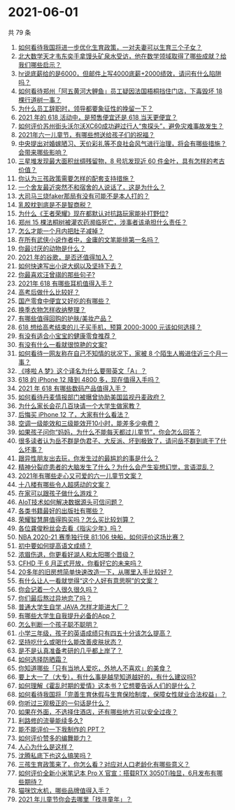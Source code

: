 # 2021-06-01

共 79 条

<!-- BEGIN -->
<!-- 最后更新时间 Tue Jun 01 2021 08:59:17 GMT+0800 (China Standard Time) -->

1. [如何看待我国将进一步优化生育政策，一对夫妻可以生育三个子女？](https://www.zhihu.com/question/462390587)
2. [北大数学天才韦东奕手拿馒头矿泉水受访，他在数学领域取得了哪些成就？给我们哪些启示？](https://www.zhihu.com/question/462169322)
3. [hr说底薪给的是6000，但邮件上写4000底薪+2000绩效，请问有什么陷阱吗？](https://www.zhihu.com/question/279752230)
4. [如何看待郑州「阿五黄河大鲤鱼」员工疑因法国梧桐挡住门店，下毒毁坏 18
   棵行道树一事？](https://www.zhihu.com/question/461978699)
5. [为什么员工辞职时，领导都要象征性的挽留一下？](https://www.zhihu.com/question/459351020)
6. [2021 年的 618 活动中，是预售便宜还是 618
   当天更便宜？](https://www.zhihu.com/question/461194384)
7. [如何评价苏州街头沃尔沃XC60成功避过行人“鬼探头”，避免灾难事故发生？](https://www.zhihu.com/question/461921854)
8. [2021年六一儿童节，有哪些想送给孩子们的祝福？](https://www.zhihu.com/question/460101703)
9. [中央提出对婚嫁陋习、天价彩礼等不良社会风气进行治理，将会有哪些措施？会带来哪些影响？](https://www.zhihu.com/question/462399146)
10. [三星堆发现最大面积丝绸残留物，8 号坑发现近 60
    件金叶，具有怎样的考古价值？](https://www.zhihu.com/question/462198382)
11. [你认为三孩政策需要怎样的配套支持措施？](https://www.zhihu.com/question/462397663)
12. [一个舍友最近突然不和宿舍的人说话了，这是为什么？](https://www.zhihu.com/question/39650172)
13. [大司马三烧faker那局有没有可能不是本人打的？](https://www.zhihu.com/question/459219863)
14. [乳胶枕到底是不是智商税？](https://www.zhihu.com/question/419436850)
15. [为什么《王者荣耀》现在都默认对抗路玩家能补打野位?](https://www.zhihu.com/question/462063708)
16. [郑州 15 棵法桐树被灌农药濒临死亡，涉事者该承担什么责任？](https://www.zhihu.com/question/462006651)
17. [怎么才能一个月内把肚子减掉？](https://www.zhihu.com/question/317186157)
18. [在所有武侠小说作者中，金庸的文笔能排第一名吗？](https://www.zhihu.com/question/456865389)
19. [你最讨厌的动物是什么？](https://www.zhihu.com/question/267832435)
20. [2021 年的谷歌，是否还值得加入？](https://www.zhihu.com/question/458195341)
21. [如何快速写出小说大纲以及坚持下去？](https://www.zhihu.com/question/449775669)
22. [你最喜欢汪曾祺的那些句子?](https://www.zhihu.com/question/388687632)
23. [2021年 618 有哪些耳机值得入手？](https://www.zhihu.com/question/457255311)
24. [高考后做什么比较好？](https://www.zhihu.com/question/461598440)
25. [国产零食中便宜又好吃的有哪些？](https://www.zhihu.com/question/54935877)
26. [换季衣物怎样收纳整理？](https://www.zhihu.com/question/404931224)
27. [有哪些值得回购的护肤/美妆产品？](https://www.zhihu.com/question/62292007)
28. [618 想给高考结束的儿子买手机，预算 2000-3000
    元该如何选择？](https://www.zhihu.com/question/460341652)
29. [有没有适合小宝宝的健康零食推荐？](https://www.zhihu.com/question/39035955)
30. [有没有什么一看就很惊艳的文案?](https://www.zhihu.com/question/455197041)
31. [如何看待一网友称在自己不知情的状况下，家被 8
    个陌生人搬进住近三个月一事？](https://www.zhihu.com/question/461252891)
32. [《哆啦 A 梦》这个译名为什么要带英文「A」？](https://www.zhihu.com/question/30836738)
33. [618 的 iPhone 12 降到 4800
    多，现在值得入手吗？](https://www.zhihu.com/question/462118314)
34. [2021 年 618 有哪些数码产品值得入手？](https://www.zhihu.com/question/458701072)
35. [如何看待丹麦情报部门被曝曾协助美国监视丹麦政府？](https://www.zhihu.com/question/462342888)
36. [为什么家长会花几百块请一个大学生做家教？](https://www.zhihu.com/question/290772385)
37. [后悔买 iPhone 12 了，大家有什么看法？](https://www.zhihu.com/question/445160711)
38. [空调一级能效和三级能效开10小时，能差多少电费？](https://www.zhihu.com/question/329341284)
39. [如果孩子问你“妈妈，为什么不能每天都过儿童节”，你会怎么回答？](https://www.zhihu.com/question/461277051)
40. [很多读者认为岳不群是伪君子、大反派、坏到极致了，请问岳不群到底干了什么坏事？](https://www.zhihu.com/question/328943013)
41. [跟异性朋友出去玩，你发生过的最尴尬的事是什么？](https://www.zhihu.com/question/281832872)
42. [精神分裂症患者的大脑发生了什么？为什么会产生妄想幻觉，言语混乱？](https://www.zhihu.com/question/60875758)
43. [2021年有哪些走心又可爱的六一儿童节文案？](https://www.zhihu.com/question/461411396)
44. [十八楼有哪些令人超感动的文案？](https://www.zhihu.com/question/455124761)
45. [在家可以跟孩子做什么游戏？](https://www.zhihu.com/question/391201046)
46. [AIoT技术如何解决数据源头可信问题？](https://www.zhihu.com/question/458050308)
47. [各类书籍最好的出版社有哪些？](https://www.zhihu.com/question/48604500)
48. [荣耀智慧屏值得购买吗？怎么买比较划算？](https://www.zhihu.com/question/462348216)
49. [各位龚俊粉丝会去看《指尖少年》吗？](https://www.zhihu.com/question/456052901)
50. [NBA 2020-21 赛季独行侠 81:106
    快船，如何评价这场比赛？](https://www.zhihu.com/question/462330301)
51. [初中要如何提高语文成绩？](https://www.zhihu.com/question/418605306)
52. [浓眉伤退，你更看好湖人和太阳哪个晋级？](https://www.zhihu.com/question/462327535)
53. [CFHD 于 6 月正式开放，你看好它的未来吗？](https://www.zhihu.com/question/459837419)
54. [20多年的旧房想简单快速改造一下，从哪里入手比较好？](https://www.zhihu.com/question/460487422)
55. [有什么让人一看就觉得“这个人好有意思啊”的文案？](https://www.zhihu.com/question/376417418)
56. [你会记着一个人很久很久吗？](https://www.zhihu.com/question/461880348)
57. [你们最后熬过异地恋了吗？](https://www.zhihu.com/question/364054443)
58. [普通大学生自学 JAVA 怎样才能进大厂？](https://www.zhihu.com/question/387717615)
59. [有哪些大学生自我提升必备的App？](https://www.zhihu.com/question/320804037)
60. [怎么判断一个孩子聪不聪明？](https://www.zhihu.com/question/460441961)
61. [小学三年级，孩子的英语成绩只有四五十分该怎么提高？](https://www.zhihu.com/question/460448304)
62. [坚持吃什么或喝什么能改善皮肤状态？](https://www.zhihu.com/question/284643508)
63. [是不是认真准备考研的几乎都上岸了？](https://www.zhihu.com/question/452073317)
64. [如何选择防晒霜？](https://www.zhihu.com/question/23782066)
65. [你知道哪些「只有当地人爱吃，外地人不喜欢」的美食？](https://www.zhihu.com/question/461730414)
66. [要上大一了（大专），有什么事是越早知道越好的，有什么建议吗?](https://www.zhihu.com/question/454529413)
67. [如何理解《霍乱时期的爱情》这本书？它想要告诉人们的是什么？](https://www.zhihu.com/question/274223889)
68. [如何看待我国将「完善生育休假与生育保险制度，保障女性就业合法权益」？](https://www.zhihu.com/question/462395582)
69. [你听过三观极正的一句话是什么？](https://www.zhihu.com/question/316797926)
70. [如果在外面，不选择住酒店，还有哪些地方可以安全过夜？](https://www.zhihu.com/question/460644032)
71. [利路修的流量能续多久?](https://www.zhihu.com/question/461929162)
72. [能不能评价一下我制作的 PPT？](https://www.zhihu.com/question/460696678)
73. [如何评价赞多的编舞能力？](https://www.zhihu.com/question/462219851)
74. [人心为什么是这样？](https://www.zhihu.com/question/460333793)
75. [沈腾私底下也这么搞笑吗？](https://www.zhihu.com/question/449715891)
76. [三孩生育政策来了，你怎么看？对应对人口老龄化有哪些意义？](https://www.zhihu.com/question/462391662)
77. [如何评价全新小米笔记本 Pro X 官宣：搭载RTX
    3050Ti独显，6月发布有哪些期待？](https://www.zhihu.com/question/459262263)
78. [猫咪饮水机，哪些品牌值得入手？](https://www.zhihu.com/question/39724176)
79. [2021 年儿童节你会去哪里「找寻童年」？](https://www.zhihu.com/question/458857970)

<!-- END -->
